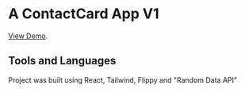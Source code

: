 # A ContactCard App V1

[View Demo](https://contactapp-v1.netlify.app).

## Tools and Languages
Project was built using React, Tailwind, Flippy and "Random Data API"



